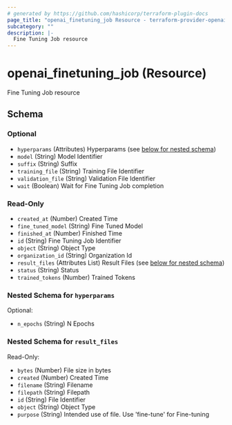 ```yaml
---
# generated by https://github.com/hashicorp/terraform-plugin-docs
page_title: "openai_finetuning_job Resource - terraform-provider-openai"
subcategory: ""
description: |-
  Fine Tuning Job resource
---
```


# openai_finetuning_job (Resource)

Fine Tuning Job resource



<!-- schema generated by tfplugindocs -->
## Schema

### Optional

- `hyperparams` (Attributes) Hyperparams (see [below for nested schema](#nestedatt--hyperparams))
- `model` (String) Model Identifier
- `suffix` (String) Suffix
- `training_file` (String) Training File Identifier
- `validation_file` (String) Validation File Identifier
- `wait` (Boolean) Wait for Fine Tuning Job completion

### Read-Only

- `created_at` (Number) Created Time
- `fine_tuned_model` (String) Fine Tuned Model
- `finished_at` (Number) Finished Time
- `id` (String) Fine Tuning Job Identifier
- `object` (String) Object Type
- `organization_id` (String) Organization Id
- `result_files` (Attributes List) Result Files (see [below for nested schema](#nestedatt--result_files))
- `status` (String) Status
- `trained_tokens` (Number) Trained Tokens

<a id="nestedatt--hyperparams"></a>
### Nested Schema for `hyperparams`

Optional:

- `n_epochs` (String) N Epochs


<a id="nestedatt--result_files"></a>
### Nested Schema for `result_files`

Read-Only:

- `bytes` (Number) File size in bytes
- `created` (Number) Created Time
- `filename` (String) Filename
- `filepath` (String) Filepath
- `id` (String) File Identifier
- `object` (String) Object Type
- `purpose` (String) Intended use of file. Use 'fine-tune' for Fine-tuning
